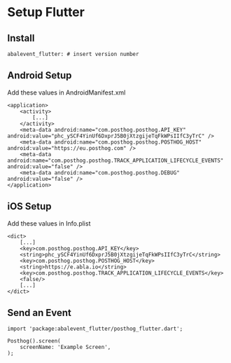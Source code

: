 # Setup Flutter

## Install

````
abalevent_flutter: # insert version number

````

## Android Setup

Add these values in AndroidManifest.xml

````
<application>
	<activity>
		[...]
	</activity>
	<meta-data android:name="com.posthog.posthog.API_KEY" android:value="phc_ySCF4YinUf6DxprJ5B0jXtzgijeTqFkWPsIIfC3yTrC" />
	<meta-data android:name="com.posthog.posthog.POSTHOG_HOST" android:value="https://eu.posthog.com" />
	<meta-data android:name="com.posthog.posthog.TRACK_APPLICATION_LIFECYCLE_EVENTS" android:value="false" />
	<meta-data android:name="com.posthog.posthog.DEBUG" android:value="false" />
</application>

````
   
## iOS Setup

Add these values in Info.plist

````
<dict>
	[...]
	<key>com.posthog.posthog.API_KEY</key>
	<string>phc_ySCF4YinUf6DxprJ5B0jXtzgijeTqFkWPsIIfC3yTrC</string>
	<key>com.posthog.posthog.POSTHOG_HOST</key>
	<string>https://e.abla.io</string>
	<key>com.posthog.posthog.TRACK_APPLICATION_LIFECYCLE_EVENTS</key>
	<false/>
	[...]
</dict>

````
    
## Send an Event

````
import 'package:abalevent_flutter/posthog_flutter.dart';

Posthog().screen(
	screenName: 'Example Screen',
);

````

